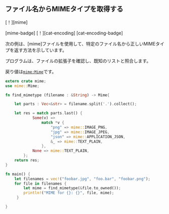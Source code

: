 ## <!--Get MIME type from filename--> ファイル名からMIMEタイプを取得する

<!--[!][mime]-->
[！][mime]
<!--[mime-badge] [!][cat-encoding]-->
[mime-badge] [！][cat-encoding]
[cat-encoding-badge]
<!--The following example shows how to return the correct MIME type from a given filename using the [mime] crate.-->
次の例は、[mime]ファイルを使用して、特定のファイル名から正しいMIMEタイプを返す方法を示しています。
<!--The program will check for file extensions and match against a known list.-->
プログラムは、ファイルの拡張子を確認し、既知のリストと照合します。
<!--The return value is [`mime:Mime`].-->
戻り値は[`mime:Mime`]です。

```rust
extern crate mime;
use mime::Mime;

fn find_mimetype (filename : &String) -> Mime{

    let parts : Vec<&str> = filename.split('.').collect();

    let res = match parts.last() {
            Some(v) =>
                match *v {
                    "png" => mime::IMAGE_PNG,
                    "jpg" => mime::IMAGE_JPEG,
                    "json" => mime::APPLICATION_JSON,
                    &_ => mime::TEXT_PLAIN,
                },
            None => mime::TEXT_PLAIN,
        };
    return res;
}

fn main() {
    let filenames = vec!("foobar.jpg", "foo.bar", "foobar.png");
    for file in filenames {
	    let mime = find_mimetype(&file.to_owned());
	 	println!("MIME for {}: {}", file, mime);
	 }

}
```

[`mime:Mime`]: https://docs.rs/mime/*/mime/struct.Mime.html
